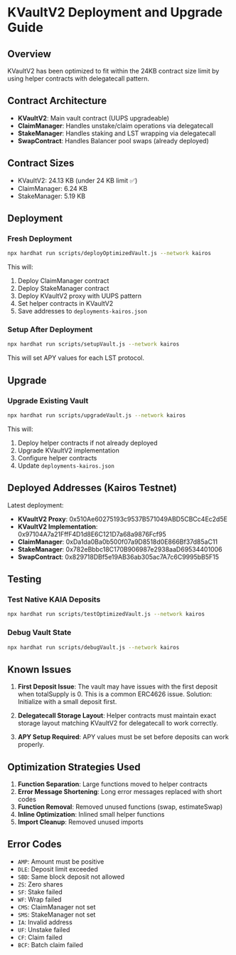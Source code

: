 # KVaultV2 Deployment and Upgrade Guide

## Overview
KVaultV2 has been optimized to fit within the 24KB contract size limit by using helper contracts with delegatecall pattern.

## Contract Architecture
- **KVaultV2**: Main vault contract (UUPS upgradeable)
- **ClaimManager**: Handles unstake/claim operations via delegatecall
- **StakeManager**: Handles staking and LST wrapping via delegatecall
- **SwapContract**: Handles Balancer pool swaps (already deployed)

## Contract Sizes
- KVaultV2: 24.13 KB (under 24 KB limit ✅)
- ClaimManager: 6.24 KB
- StakeManager: 5.19 KB

## Deployment

### Fresh Deployment
```bash
npx hardhat run scripts/deployOptimizedVault.js --network kairos
```

This will:
1. Deploy ClaimManager contract
2. Deploy StakeManager contract
3. Deploy KVaultV2 proxy with UUPS pattern
4. Set helper contracts in KVaultV2
5. Save addresses to `deployments-kairos.json`

### Setup After Deployment
```bash
npx hardhat run scripts/setupVault.js --network kairos
```

This will set APY values for each LST protocol.

## Upgrade

### Upgrade Existing Vault
```bash
npx hardhat run scripts/upgradeVault.js --network kairos
```

This will:
1. Deploy helper contracts if not already deployed
2. Upgrade KVaultV2 implementation
3. Configure helper contracts
4. Update `deployments-kairos.json`

## Deployed Addresses (Kairos Testnet)

Latest deployment:
- **KVaultV2 Proxy**: 0x510Ae60275193c9537B571049ABD5CBCc4Ec2d5E
- **KVaultV2 Implementation**: 0x97104A7a21FffF4D1d8E6C121D7a68a9876Fcf95
- **ClaimManager**: 0xDa1da0Ba0b500f07a9D8518d0E866Bf37d85aC11
- **StakeManager**: 0x782eBbbc18C170B906987e2938aaD69534401006
- **SwapContract**: 0x829718DBf5e19AB36ab305ac7A7c6C9995bB5F15

## Testing

### Test Native KAIA Deposits
```bash
npx hardhat run scripts/testOptimizedVault.js --network kairos
```

### Debug Vault State
```bash
npx hardhat run scripts/debugVault.js --network kairos
```

## Known Issues

1. **First Deposit Issue**: The vault may have issues with the first deposit when totalSupply is 0. This is a common ERC4626 issue. Solution: Initialize with a small deposit first.

2. **Delegatecall Storage Layout**: Helper contracts must maintain exact storage layout matching KVaultV2 for delegatecall to work correctly.

3. **APY Setup Required**: APY values must be set before deposits can work properly.

## Optimization Strategies Used

1. **Function Separation**: Large functions moved to helper contracts
2. **Error Message Shortening**: Long error messages replaced with short codes
3. **Function Removal**: Removed unused functions (swap, estimateSwap)
4. **Inline Optimization**: Inlined small helper functions
5. **Import Cleanup**: Removed unused imports

## Error Codes

- `AMP`: Amount must be positive
- `DLE`: Deposit limit exceeded
- `SBD`: Same block deposit not allowed
- `ZS`: Zero shares
- `SF`: Stake failed
- `WF`: Wrap failed
- `CMS`: ClaimManager not set
- `SMS`: StakeManager not set
- `IA`: Invalid address
- `UF`: Unstake failed
- `CF`: Claim failed
- `BCF`: Batch claim failed